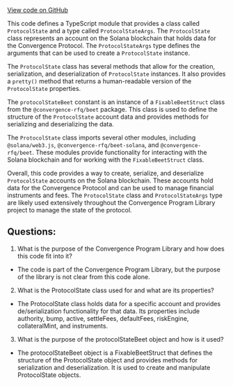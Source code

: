 [View code on GitHub](https://github.com/convergence-rfq/convergence-program-library/rfq/js/generated/accounts/ProtocolState.ts)

This code defines a TypeScript module that provides a class called `ProtocolState` and a type called `ProtocolStateArgs`. The `ProtocolState` class represents an account on the Solana blockchain that holds data for the Convergence Protocol. The `ProtocolStateArgs` type defines the arguments that can be used to create a `ProtocolState` instance.

The `ProtocolState` class has several methods that allow for the creation, serialization, and deserialization of `ProtocolState` instances. It also provides a `pretty()` method that returns a human-readable version of the `ProtocolState` properties.

The `protocolStateBeet` constant is an instance of a `FixableBeetStruct` class from the `@convergence-rfq/beet` package. This class is used to define the structure of the `ProtocolState` account data and provides methods for serializing and deserializing the data.

The `ProtocolState` class imports several other modules, including `@solana/web3.js`, `@convergence-rfq/beet-solana`, and `@convergence-rfq/beet`. These modules provide functionality for interacting with the Solana blockchain and for working with the `FixableBeetStruct` class.

Overall, this code provides a way to create, serialize, and deserialize `ProtocolState` accounts on the Solana blockchain. These accounts hold data for the Convergence Protocol and can be used to manage financial instruments and fees. The `ProtocolState` class and `ProtocolStateArgs` type are likely used extensively throughout the Convergence Program Library project to manage the state of the protocol.
## Questions: 
 1. What is the purpose of the Convergence Program Library and how does this code fit into it?
- The code is part of the Convergence Program Library, but the purpose of the library is not clear from this code alone.

2. What is the ProtocolState class used for and what are its properties?
- The ProtocolState class holds data for a specific account and provides de/serialization functionality for that data. Its properties include authority, bump, active, settleFees, defaultFees, riskEngine, collateralMint, and instruments.

3. What is the purpose of the protocolStateBeet object and how is it used?
- The protocolStateBeet object is a FixableBeetStruct that defines the structure of the ProtocolState object and provides methods for serialization and deserialization. It is used to create and manipulate ProtocolState objects.